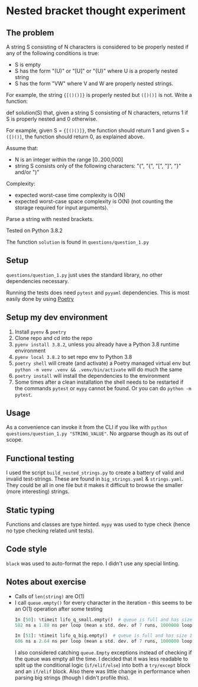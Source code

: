 # Nested bracket thought experiment

## The problem
A string S consisting of N characters is considered to be properly nested if any
of the following conditions is true:
* S is empty
* S has the form "(U)" or "[U]" or "{U}" where U is a properly nested string
* S has the form "VW" where V and W are properly nested strings.

For example, the string `{[()()]}` is properly nested but `([)()]` is not. Write
a function:

def solution(S) that, given a string S consisting of N characters, returns 1 if
S is properly nested and 0 otherwise.

For example, given S = `{[()()]}`, the function should return 1 and given S =
`([)()]`, the function should return 0, as explained above.

Assume that:
* N is an integer within the range [0..200,000]
* string S consists only of the following characters: "(", "{", "[", "]", "}"
  and/or ")"

Complexity:
* expected worst-case time complexity is O(N)
* expected worst-case space complexity is O(N) (not counting the storage
  required for input arguments).

Parse a string with nested brackets.

Tested on Python 3.8.2

The function `solution` is found in `questions/question_1.py`

## Setup

`questions/question_1.py` just uses the standard library, no other dependencies
necessary.

Running the tests does need `pytest` and `pyyaml` dependencies. This is most
easily done by using [Poetry](https://python-poetry.org/docs/#installation)

## Setup my dev environment

1) Install `pyenv` & `poetry`
2) Clone repo and cd into the repo
3) `pyenv install 3.8.2`, unless you already have a Python 3.8 runtime environment
4) `pyenv local 3.8.2` to set repo env to Python 3.8
5) `poetry shell` will create (and activate) a Poetry managed virtual env but
   `python -m venv .venv && .venv/bin/activate` will do much the same
6) `poetry install` will install the dependencies to the environment
7) Some times after a clean installation the shell needs to be restarted if the
   commands `pytest` or `mypy` cannot be found. Or you can do `python -m
   pytest`.

## Usage

As a convenience can invoke it from the CLI if you like with `python
questions/question_1.py "STRING_VALUE"`. No argparse though as its out of scope.


## Functional testing

I used the script `build_nested_strings.py` to create a battery of valid and
invalid test-strings. These are found in `big_strings.yaml` & `strings.yaml`.
They could be all in one file but it makes it difficult to browse the smaller
(more interesting) strings.

## Static typing

Functions and classes are type hinted. `mypy` was used to type check (hence no
type checking related unit tests).

## Code style

`black` was used to auto-format the repo. I didn't use any special linting.


## Notes about exercise

* Calls of `len(string)` are O(1)
* I call `queue.empty()` for every character in the iteration - this seems to be
  an O(1) operation after some testing
  ```python
  In [50]: %timeit lifo_q_small.empty()  # queue is full and has size 1_000
  582 ns ± 1.88 ns per loop (mean ± std. dev. of 7 runs, 1000000 loops each)

  In [51]: %timeit lifo_q_big.empty()  # queue is full and has size 10_000_000
  606 ns ± 2.64 ns per loop (mean ± std. dev. of 7 runs, 1000000 loops each)
  ```
  I also considered catching `queue.Empty` exceptions instead of checking if the
  queue was empty all the time. I decided that it was less readable to split up
  the conditional logic (`if/elif/else`) into both a `try/except` block and an
  `if/elif` block. Also there was little change in performance when parsing big
  strings (though I didn't profile this).
